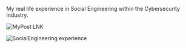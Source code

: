 My real life experience in Social Engineering within the Cybersecurity industry.

![MyPost LNK](https://github.com/iJCLEE/About-Social-Engineering/assets/61095429/3292e362-96f5-42b5-88ff-7772b1a4b8f6)

![SocialEngineering experience](https://github.com/iJCLEE/About-Social-Engineering/assets/61095429/0ebf3a0b-720d-4de6-9346-ec89185dc7bf)
